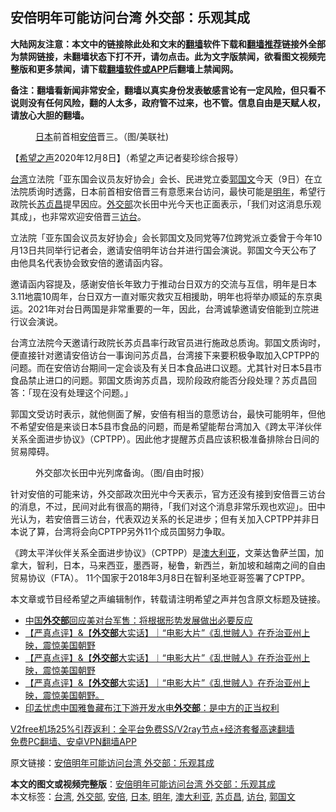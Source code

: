  <h2>安倍明年可能访问台湾 外交部：乐观其成</h2> <p class="notice"><b>大陆网友注意：本文中的链接除此处和文末的<a href="https://github.com/bannedbook/fanqiang" >翻墙</a>软件下载和<a href="https://github.com/killgcd/justmysocks/blob/master/README.md">翻墙推荐</a>链接外全部为禁网链接，未翻墙状态下打不开，请勿点击。此为文字版禁闻，欲看图文视频完整版和更多禁闻，请下载<a href="https://github.com/bannedbook/fanqiang">翻墙软件或APP</a>后翻墙上禁闻网。</p><p>备注：翻墙看新闻非常安全，翻墙以真实身份发表敏感言论有一定风险，但只看不说则没有任何风险，翻的人太多，政府管不过来，也不管。信息自由是天赋人权，请放心大胆的翻墙。</b></p>  <div class="entry"> <figure><figcaption><a href="https://www.bannedbook.org/bnews/tag/%e6%97%a5%e6%9c%ac/" class="st_tag internal_tag" rel="tag" title="标签 日本 下的日志">日本</a>前首相<a href="https://www.bannedbook.org/bnews/tag/%e5%ae%89%e5%80%8d/" class="st_tag internal_tag" rel="tag" title="标签 安倍 下的日志">安倍</a>晋三。（图/美联社)</figcaption></figure> <p>【<span class='wp_keywordlink_affiliate'><a href="https://www.soundofhope.org" title="希望之声" target="_blank">希望之声</a></span>2020年12月8日】（希望之声记者斐珍综合报导）</p> <p><a href="https://www.bannedbook.org/bnews/tag/%e5%8f%b0%e6%b9%be/" class="st_tag internal_tag" rel="tag" title="标签 台湾 下的日志">台湾</a>立法院「亚东国会议员友好协会」会长、民进党立委<a href="https://www.bannedbook.org/bnews/tag/%E9%83%AD%E5%9B%BD%E6%96%87/" class="st_tag internal_tag" rel="tag" title="标签 郭国文 下的日志">郭国文</a>今天（9日）在立法院质询时透露，日本前首相安倍晋三有意愿来台访问，最快可能是<a href="https://www.bannedbook.org/bnews/tag/%E6%98%8E%E5%B9%B4/" class="st_tag internal_tag" rel="tag" title="标签 明年 下的日志">明年</a>，希望行政院长<a href="https://www.bannedbook.org/bnews/tag/%E8%8B%8F%E8%B4%9E%E6%98%8C/" class="st_tag internal_tag" rel="tag" title="标签 苏贞昌 下的日志">苏贞昌</a>提早因应。<a href="https://www.bannedbook.org/bnews/tag/%E5%A4%96%E4%BA%A4%E9%83%A8/" class="st_tag internal_tag" rel="tag" title="标签 外交部 下的日志">外交部</a>次长田中光今天也正面表示，「我们对这消息乐观其成」，也非常欢迎安倍晋三<a href="https://www.bannedbook.org/bnews/tag/%E8%AE%BF%E5%8F%B0/" class="st_tag internal_tag" rel="tag" title="标签 访台 下的日志">访台</a>。</p> <p>立法院「亚东国会议员友好协会」会长郭国文及同党等7位跨党派立委曾于今年10月13日共同举行记者会，邀请安倍明年访台并进行国会演说。郭国文今天公布了由他具名代表协会致安倍的邀请函内容。</p>  <p>邀请函内容提及，感谢安倍长年致力于推动台日双方的交流与互信，明年是日本3.11地震10周年，台日双方一直对赈灾救灾互相援助，明年也将举办顺延的东京奥运。2021年对台日两国是非常重要的一年，因此，台湾诚挚邀请安倍能到立院进行议会演说。</p> <p>台湾立法院今天邀请行政院长苏贞昌率行政官员进行施政总质询。郭国文质询时，便直接针对邀请安倍访台一事询问苏贞昌，台湾接下来要积极争取加入CPTPP的问题。而在安倍访台期间一定会谈及有关日本食品进口议题。尤其针对日本5县市食品禁止进口的问题。郭国文质询苏贞昌，现阶段政府能否分段处理？苏贞昌回答：「现在没有处理这个问题。」</p> <p>郭国文受访时表示，就他侧面了解，安倍有相当的意愿访台，最快可能明年，但他不希望安倍是来谈日本5县市食品的问题，而是希望能帮台湾加入《跨太平洋伙伴关系全面进步协议》（CPTPP）。因此他才提醒苏贞昌应该积极准备排除台日间的贸易障碍。</p>  <figure><figcaption>外交部次长田中光列席备询。（图/自由时报）</figcaption></figure> <p>针对安倍的可能来访，外交部政次田光中今天表示，官方还没有接到安倍晋三访台的消息，不过，民间对此有很高的期待，「我们对这个消息非常乐观也欢迎」。田中光认为，若安倍晋三访台，代表双边关系的长足进步；但有关加入CPTPP并非日本说了算，台湾将会向CPTPP另外11个成员国努力争取。</p> <p>《跨太平洋伙伴关系全面进步协议》（CPTPP）是<a href="https://www.bannedbook.org/bnews/tag/%e6%be%b3%e5%a4%a7%e5%88%a9%e4%ba%9a/" class="st_tag internal_tag" rel="tag" title="标签 澳大利亚 下的日志">澳大利亚</a>，文莱达鲁萨兰国，加拿大，智利，日本，马来西亚，墨西哥，秘鲁，新西兰，新加坡和越南之间的自由贸易协议（FTA）。 11个国家于2018年3月8日在智利圣地亚哥签署了CPTPP。</p> <p>本文章或节目经希望之声编辑制作，转载请注明希望之声并包含原文标题及链接。</p>  <ul class='op-related-articles' title='相关阅读'> <li><a href='https://www.bannedbook.org/bnews/baitai/20201208/1444209.html' target='_blank'>中国<b>外交部</b>回应美对台军售：将根据形势发展做出必要反应</a></li> <li><a href='https://www.bannedbook.org/bnews/yule/20201207/1443446.html' target='_blank'>【严真点评】&【<b>外交部</b>大实话】｜“电影大片”《乱世贼人》在乔治亚州上映，震惊美国朝野</a></li> <li><a href='https://www.bannedbook.org/bnews/bannedvideo/20201207/1443296.html' target='_blank'>【严真点评】&【<b>外交部</b>大实话】︱“电影大片”《乱世贼人》在乔治亚州上映，震惊美国朝野</a></li> <li><a href='https://www.bannedbook.org/bnews/bannedvideo/20201206/1443058.html' target='_blank'>【严真点评】&amp;【<b>外交部</b>大实话】｜“电影大片”《乱世贼人》在乔治亚州上映，震惊美国朝野。</a></li> <li><a href='https://www.bannedbook.org/bnews/baitai/20201203/1441536.html' target='_blank'>印孟忧虑中国雅鲁藏布江下游开发水电<b>外交部</b>：是中方的正当权利</a></li> </ul> <p class="texttj"> <a href="https://github.com/bannedbook/fanqiang/wiki/V2ray%E6%9C%BA%E5%9C%BA" target="_blank">V2free机场25%引荐返利：全平台免费SS/V2ray节点+经济套餐高速翻墙</a><br/> <a href="https://github.com/bannedbook/fanqiang/wiki/%E7%A6%81%E9%97%BB%E7%BD%91%E5%AE%89%E5%8D%93%E7%BF%BB%E5%A2%99%E6%96%B0%E9%97%BBAPP" target="_blank">免费PC翻墙、安卓VPN翻墙APP</a></p><p>原文链接：<a class="src_link"  href="https://www.soundofhope.org/post/451738" target="_blank">安倍明年可能访问台湾 外交部：乐观其成</a></p><a name='sharetosocial'></a>       <div><b>本文的图文或视频完整版</b>：<a href='https://www.bannedbook.org/bnews/comments/20201209/1444629.html'>安倍明年可能访问台湾 外交部：乐观其成</a></div>  </div><!--END ENTRY--> <div class="postfooter"> <div>本文标签：<a href="https://www.bannedbook.org/bnews/tag/%e5%8f%b0%e6%b9%be/" rel="tag">台湾</a>, <a href="https://www.bannedbook.org/bnews/tag/%E5%A4%96%E4%BA%A4%E9%83%A8/" rel="tag">外交部</a>, <a href="https://www.bannedbook.org/bnews/tag/%e5%ae%89%e5%80%8d/" rel="tag">安倍</a>, <a href="https://www.bannedbook.org/bnews/tag/%e6%97%a5%e6%9c%ac/" rel="tag">日本</a>, <a href="https://www.bannedbook.org/bnews/tag/%E6%98%8E%E5%B9%B4/" rel="tag">明年</a>, <a href="https://www.bannedbook.org/bnews/tag/%e6%be%b3%e5%a4%a7%e5%88%a9%e4%ba%9a/" rel="tag">澳大利亚</a>, <a href="https://www.bannedbook.org/bnews/tag/%E8%8B%8F%E8%B4%9E%E6%98%8C/" rel="tag">苏贞昌</a>, <a href="https://www.bannedbook.org/bnews/tag/%E8%AE%BF%E5%8F%B0/" rel="tag">访台</a>, <a href="https://www.bannedbook.org/bnews/tag/%E9%83%AD%E5%9B%BD%E6%96%87/" rel="tag">郭国文</a></div>  </div><!--END POSTFOOTER--> 